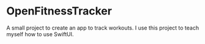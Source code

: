 # OpenFitnessTracker
A small project to create an app to track workouts.
I use this project to teach myself how to use SwiftUI.
